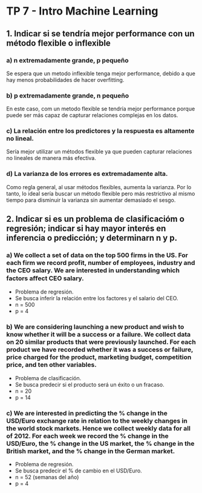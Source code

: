 # TP 7 - Intro Machine Learning

## 1. Indicar si se tendría mejor performance con un método flexible o inflexible

### a) n extremadamente grande, p pequeño
Se espera que un metodo inflexible tenga mejor performance, debido a que hay menos probabilidades de hacer overfitting.

### b) p extremadamente grande, n pequeño
En este caso, com un metodo flexible se tendría mejor performance porque puede ser más capaz de capturar relaciones complejas en los datos.

### c) La relación entre los predictores y la respuesta es altamente no lineal.
Sería mejor utilizar un métodos flexible ya que pueden capturar relaciones no lineales de manera más efectiva.

### d) La varianza de los errores es extremadamente alta.
Como regla general, al usar métodos flexibles, aumenta la varianza. Por lo tanto, lo ideal sería buscar un método flexible pero más restrictivo al mismo tiempo para disminuir la varianza sin aumentar demasiado el sesgo.

## 2. Indicar si es un problema de clasificacióm o regresión; indicar si hay mayor interés en inferencia o predicción; y determinarn n y p.

### a) We collect a set of data on the top 500 firms in the US. For each firm we record profit, number of employees, industry and the CEO salary. We are interested in understanding which factors aﬀect CEO salary.

- Problema de regresión.
- Se busca inferir la relación entre los factores y el salario del CEO.
- n = 500
- p = 4

### b) We are considering launching a new product and wish to know whether it will be a success or a failure. We collect data on 20 similar products that were previously launched. For each product we have recorded whether it was a success or failure, price charged for the product, marketing budget, competition price, and ten other variables.

- Problema de clasificación.
- Se busca predecir si el producto será un éxito o un fracaso.
- n = 20
- p = 14

### c) We are interested in predicting the % change in the USD/Euro exchange rate in relation to the weekly changes in the world stock markets. Hence we collect weekly data for all of 2012. For each week we record the % change in the USD/Euro, the % change in the US market, the % change in the British market, and the % change in the German market.

- Problema de regresión.
- Se busca predecir el % de cambio en el USD/Euro.
- n = 52 (semanas del año)
- p = 4



